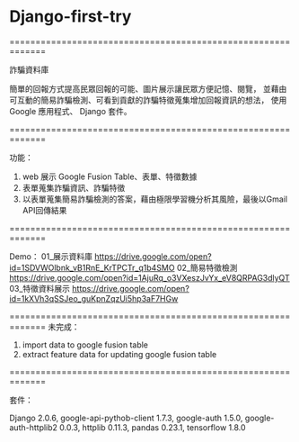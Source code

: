 # Django-first-try
=============================================================

詐騙資料庫

  簡單的回報方式提高民眾回報的可能、圖片展示讓民眾方便記憶、閱覽，
  並藉由可互動的簡易詐騙檢測、可看到貢獻的詐騙特徵蒐集增加回報資訊的想法，
  使用 Google 應用程式、 Django 套件。
  
=============================================================

功能：
  1. web 展示 Google Fusion Table、表單、特徵數據
  2. 表單蒐集詐騙資訊、詐騙特徵
  3. 以表單蒐集簡易詐騙檢測的答案，藉由極限學習機分析其風險，最後以Gmail API回傳結果
  
=============================================================

Demo：
  01_展示資料庫
  https://drive.google.com/open?id=1SDVWOlbnk_vB1RnE_KrTPCTr_q1b4SMO
  02_簡易特徵檢測
  https://drive.google.com/open?id=1AjuRq_o3VXeszJvYx_eV8QRPAG3dlyQT
  03_特徵資料展示
  https://drive.google.com/open?id=1kXVh3qSSJeo_guKpnZqzUi5hp3aF7HGw

=============================================================
未完成：
  1. import data to google fusion table
  2. extract feature data for updating google fusion table 

=============================================================

套件：

  Django 2.0.6, google-api-pythob-client 1.7.3, google-auth 1.5.0, google-auth-httplib2 0.0.3, httplib 0.11.3, pandas 0.23.1, 
  tensorflow 1.8.0
